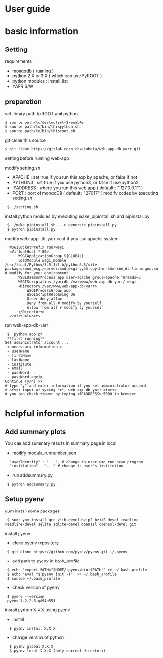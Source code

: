# User guide 

# basic information

  ## Setting 
  
  requirements
  * mongodb ( running ) 
  * python 2.X or 3.X ( which can use PyROOT )
  * python modules : install_list
  * YARR S/W
  
  ## preparetion
  
  set library path to ROOT and python
  
  ```
  $ source path/to/devtoolset-2/enable
  $ source path/to/bin/thispython.sh
  $ source path/to/bin/thisroot.sh
  ```
  
  git clone this source
  
  ```
  $ git clone https://gitlab.cern.ch/akubota/web-app-db-yarr.git
  ```
  
  setting before running web-app 

  modify setting.sh
  * APACHE : set true if you run this app by apache, or false if not
  * PYTHON3 : set true if you use python3, or false if use python2
  * IPADDRESS : where you run this web app ( default : "'127.0.0.1'" )
  * PORT : port of mongoDB ( default : "27017" )
  modify codes by executing setting.sh

  ```
   $ ./setting.sh
  ```

  install python modules by executing make_pipinstall.sh and pipinstall.py

  ```
   $ ./make_pipinstall.sh ---> generate pipinstall.py
   $ python pipinstall.py 
  ```

  modify web-app-db-yarr.conf if you use apache system 

  ```
    WSGISocketPrefix run/wsgi
    <VirtualHost *:80>
        WSGIApplicationGroup %{GLOBAL}
        LoadModule wsgi_module /usr/local/Python/3.5.1/lib/python3.5/site-packages/mod_wsgi/server/mod_wsgi-py35.cpython-35m-x86_64-linux-gnu.so # modify for your environment
        WSGIDaemonProcess app user=apache group=apache threads=5
        WSGIScriptAlias /yarrdb /var/www/web-app-db-yarr/.wsgi
        <Directory /var/www/web-app-db-yarr>
            WSGIProcessGroup app
            WSGIScriptReloading On
            Order deny,allow
            Deny from all # modify by yourself
            Allow from all # modify by yourself
        </Directory>
    </VirtualHost>
  ```

  run web-app-db-yarr

  ```
   $  python app.py
   **first running** 
  Set administrator account ...
   < necessary information >
   - userName
   - firstName
   - lastName
   - institute
   - email
   - passWord
   - passWord agein
  Continue (y/n) >>
  # type "y" and enter information if you set administrator account 
  # after input or typing "n", web-app-db-yarr starts 
  # you can check viewer by typing <IPADDRESS>:5000 in browser
  ```
  
# helpful information
  ## Add summary plots
  You can add summary results in summary page in local
  * modify module_runnumber.json
  ```
    "userIdentity" : "...", # change to user who run scan program
    "institution" : "..." # change to user's institution
  ```
  * run addsummary.py
  ```
   $ python addsummary.py
  ```

  ## Setup pyenv 
  yum install some packages

  ```
   $ sudo yum install gcc zlib-devel bzip2 bzip2-devel readline readline-devel sqlite sqlite-devel openssl openssl-devel git
  ```

  install pyenv

  * clone pyenv repository

  ```
   $ git clone https://github.com/pyenv/pyenv.git ~/.pyenv
  ```

  * add path to pyenv in bash_profile

  ```
   $ echo 'export PATH="$HOME/.pyenv/bin:$PATH"' >> ~/.bash_profile
   $ echo 'eval "$(pyenv init -)"' >> ~/.bash_profile
   $ source ~/.bash_profile
  ```

  * check version of pyenv

  ```
   $ pyenv --version
   pyenv 1.2.2.6-g694b551
  ```

  install python X.X.X using pyenv

  * install

  ```
    $ pyenv install X.X.X
  ```

  + change version of python

  ```
    $ pyenv global X.X.X
    $ pyenv local X.X.X (only current directory)
  ```
  

